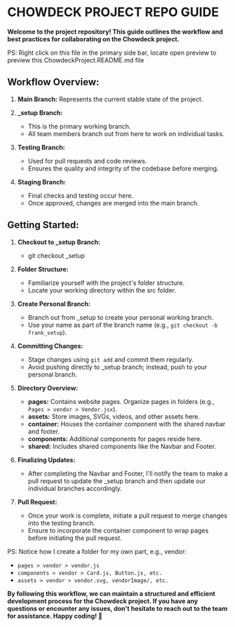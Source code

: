 # CHOWDECK PROJECT REPO GUIDE

**Welcome to the project repository! This guide outlines the workflow and best practices for collaborating on the Chowdeck project.**

PS: Right click on this file in the primary side bar, locate open preview to preview this ChowdeckProject.README.md file

## Workflow Overview:

1. **Main Branch:** Represents the current stable state of the project.

2. **_setup Branch:**
   - This is the primary working branch.
   - All team members branch out from here to work on individual tasks.

3. **Testing Branch:**
   - Used for pull requests and code reviews.
   - Ensures the quality and integrity of the codebase before merging.

4. **Staging Branch:**
   - Final checks and testing occur here.
   - Once approved, changes are merged into the main branch.

## Getting Started:

1. **Checkout to _setup Branch:**
   - git checkout _setup

2. **Folder Structure:**
   - Familiarize yourself with the project's folder structure.
   - Locate your working directory within the src folder.

3. **Create Personal Branch:**
   - Branch out from _setup to create your personal working branch.
   - Use your name as part of the branch name (e.g., `git checkout -b frank_setup`).

4. **Committing Changes:**
   - Stage changes using `git add` and commit them regularly.
   - Avoid pushing directly to _setup branch; instead, push to your personal branch.

5. **Directory Overview:**
   - **pages:** Contains website pages. Organize pages in folders (e.g., `Pages > vendor > Vendor.jsx`).
   - **assets:** Store images, SVGs, videos, and other assets here.
   - **container:** Houses the container component with the shared navbar and footer.
   - **components:** Additional components for pages reside here.
   - **shared:** Includes shared components like the Navbar and Footer.

6. **Finalizing Updates:**
   - After completing the Navbar and Footer, I'll notify the team to make a pull request to update the _setup branch and then update our individual branches accordingly.

7. **Pull Request:**
   - Once your work is complete, initiate a pull request to merge changes into the testing branch.
   - Ensure to incorporate the container component to wrap pages before initiating the pull request.

PS: Notice how I create a folder for my own part, e.g., vendor:
   - `pages > vendor > vendor.js`
   - `components > vendor > Card.js, Button.js, etc.`
   - `assets > vendor > vendor.svg, vendorImage/, etc.`

**By following this workflow, we can maintain a structured and efficient development process for the Chowdeck project. If you have any questions or encounter any issues, don't hesitate to reach out to the team for assistance. Happy coding! 🚀**
